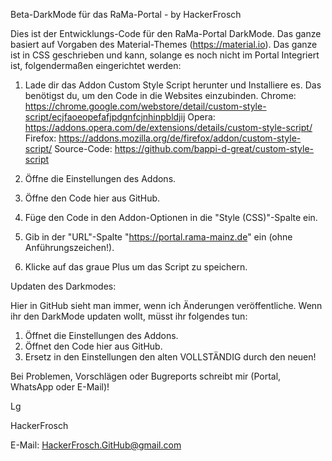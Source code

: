 Beta-DarkMode für das RaMa-Portal - by HackerFrosch



Dies ist der Entwicklungs-Code für den RaMa-Portal DarkMode. Das ganze basiert auf Vorgaben des Material-Themes (https://material.io). 
Das ganze ist in CSS geschrieben und kann, solange es noch nicht im Portal Integriert ist, folgendermaßen eingerichtet werden:

1.	Lade dir das Addon Custom Style Script herunter und Installiere es. Das benötigst du, um den Code in die Websites einzubinden.
    Chrome: https://chrome.google.com/webstore/detail/custom-style-script/ecjfaoeopefafjpdgnfcjnhinpbldjij 
	Opera: https://addons.opera.com/de/extensions/details/custom-style-script/ 
	Firefox: https://addons.mozilla.org/de/firefox/addon/custom-style-script/ 
	Source-Code: https://github.com/bappi-d-great/custom-style-script

2.	Öffne die Einstellungen des Addons.
3.	Öffne den Code hier aus GitHub.
4.	Füge den Code in den Addon-Optionen in die "Style (CSS)"-Spalte ein.
5. 	Gib in der "URL"-Spalte "https://portal.rama-mainz.de" ein (ohne Anführungszeichen!).
5.	Klicke auf das graue Plus um das Script zu speichern.



Updaten des Darkmodes:

Hier in GitHub sieht man immer, wenn ich Änderungen veröffentliche. Wenn ihr den DarkMode updaten wollt, müsst ihr folgendes tun:

1.	Öffnet die Einstellungen des Addons.
2.	Öffnet den Code hier aus GitHub.
3.	Ersetz in den Einstellungen den alten VOLLSTÄNDIG durch den neuen!


Bei Problemen, Vorschlägen oder Bugreports schreibt mir (Portal, WhatsApp oder E-Mail)!

Lg

HackerFrosch



E-Mail: HackerFrosch.GitHub@gmail.com
